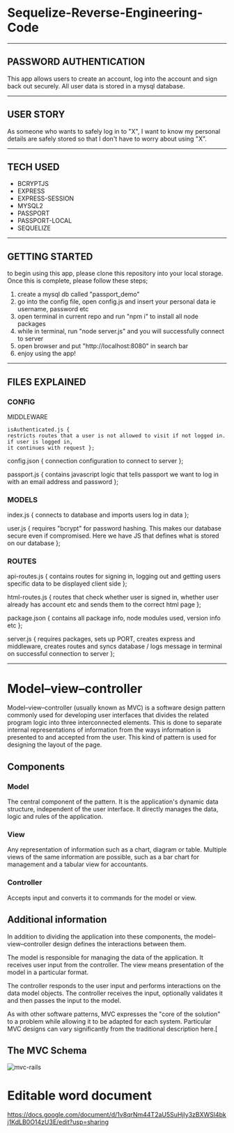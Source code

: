 # Sequelize-Reverse-Engineering-Code

------------------------------------------------------------------------------------------------------------------------------

## PASSWORD AUTHENTICATION

This app allows users to create an account, log into the account and sign back out securely. All user data is stored in a mysql database.

------------------------------------------------------------------------------------------------------------------------------

## USER STORY

As someone who wants to safely log in to "X", I want to know my personal details are safely stored so that I don't have to worry about using "X".

------------------------------------------------------------------------------------------------------------------------------

## TECH USED 

* BCRYPTJS
* EXPRESS
* EXPRESS-SESSION
* MYSQL2
* PASSPORT
* PASSPORT-LOCAL
* SEQUELIZE

------------------------------------------------------------------------------------------------------------------------------

## GETTING STARTED

to begin using this app, please clone this repository into your local storage. Once this is complete, please follow these steps;

1. create a mysql db called "passport_demo"
2. go into the config file, open config.js and insert your personal data ie username, password etc
3. open terminal in current repo and run "npm i" to install all node packages
4. while in terminal, run "node server.js" and you will successfully connect to server
5. open browser and put "http://localhost:8080" in search bar
6. enjoy using the app!

------------------------------------------------------------------------------------------------------------------------------

## FILES EXPLAINED

### CONFIG

  MIDDLEWARE
  
    isAuthenticated.js { 
    restricts routes that a user is not allowed to visit if not logged in. if user is logged in, 
    it continues with request };
    
  config.json {
  connection configuration to connect to server };
  
  passport.js {
  contains javascript logic that tells passport we want to log in with an email address and password };
 
### MODELS

  index.js {
  connects to database and imports users log in data };
  
  user.js {
  requires "bcrypt" for password hashing. This makes our database secure even if compromised. Here we have JS that defines what is stored on our database };
  
### ROUTES

  api-routes.js { 
  contains routes for signing in, logging out and getting users specific data to be displayed client side };
  
  html-routes.js {
  routes that check whether user is signed in, whether user already has account etc and sends them to the correct html page };
  
package.json {
contains all package info, node modules used, version info etc };

server.js {
requires packages, sets up PORT, creates express and middleware, creates routes and syncs database / logs message in terminal on successful connection to server };

------------------------------------------------------------------------------------------------------------------------------
# Model–view–controller

Model–view–controller (usually known as MVC) is a software design pattern commonly used for developing user interfaces that divides the related program logic into three interconnected elements. This is done to separate internal representations of information from the ways information is presented to and accepted from the user.
This kind of pattern is used for designing the layout of the page.

## Components 

### Model

The central component of the pattern. It is the application's dynamic data structure, independent of the user interface. It directly manages the data, logic and rules of the application.

### View 

Any representation of information such as a chart, diagram or table. Multiple views of the same information are possible, such as a bar chart for management and a tabular view for accountants.

### Controller

Accepts input and converts it to commands for the model or view.

## Additional information 

In addition to dividing the application into these components, the model–view–controller design defines the interactions between them.

The model is responsible for managing the data of the application. It receives user input from the controller.
The view means presentation of the model in a particular format.

The controller responds to the user input and performs interactions on the data model objects. The controller receives the input, optionally validates it and then passes the input to the model.

As with other software patterns, MVC expresses the "core of the solution" to a problem while allowing it to be adapted for each system. Particular MVC designs can vary significantly from the traditional description here.[

## The MVC Schema

![mvc-rails](https://user-images.githubusercontent.com/64518932/90301966-9193bc00-ded5-11ea-8ccf-71a0e877038d.png)

# Editable word document 

https://docs.google.com/document/d/1v8qrNm44T2aU5SuHjly3zBXWSl4bkj1KdLB0O14zU3E/edit?usp=sharing